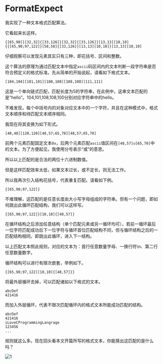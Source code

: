 # FormatExpect

我实现了一种文本格式匹配算法。

它看起来长这样。

```
{[65,90]}[32,32]{[33,126]}[32,32]{[33,126]}[13,13][10,10]{{[65,90;97,122]}[58,58]{[33,126]}[13,13][10,10]}[13,13][10,10]
```

仔细观察可以发现元素其实只有三种，即花括号、区间和整数。

这个算法的原理为通过匹配文本中指定`ascii`码区间内的文本判断一段字符串是否符合预定义的格式标准。先从简单的开始说起，请看如下格式文本。

```
[104,104][101,101][108,108][108,108][111,111]
```

这是一个单向链式匹配，匹配长度为5的字符串，在此例中，这串文本匹配的是“hello”。104,101,108,108,100分别对应字符串中的hello。

不难发现，每个中括号内的对象对应文本中的一个字符，并且在这种模式中，格式文本顺序和待匹配文本顺序相同。

我现在将其变换为如下形式。

```
[48,48][120,120][48,57;65,70][48,57;65,70]
```

前两个元素匹配固定文本`0x`，后两个元素匹配`ascii`值区间在`[48,57]∪[65,70]`中的文本。为了方便起见，我使用分号表示“或”的意思。

所以以上匹配的是合法的两位十六进制数值。

但是这样匹配效率太低，如果文本过长，或不定长，则无法工作。

所以我再次引入结构花括号，代表重复匹配。请看如下例。

```
{[65,90;97,122]}
```

不难理解，这匹配的是任意长度由大小写字母组成的字符串。但有一个问题，即如何跳出此循环匹配结构，我们可以这样写。

```
{[65,90;97,122]}[10,10]{[48,57]}
```

在循环结构之后添加任意结构（单个匹配元素或另一循环均可），若前一循环最后一位字符匹配成功后下一位字符与循环首位匹配结构不同，但与循环结构之后的一匹配结构相同，即跳出此循环，进入下一结构。

以上匹配文本照此规则，对应的文本为：首行任意数量字母、一换行符\n、第二行任意数量数字。

循环结构可以进行有限次嵌套，举例如下。

```
{[65,90;97,122][10,10]{[48,57]}}
```

将最外层循环去掉，可以匹配诸如以下格式的文本。

```
abcDef
421416
```

而加入外层循环，代表不限次匹配循环内的格式文本所能成功匹配的结构。

```
abcDef
421416
iLoveCProgrammingLangrage
123456
...
```

规则就这么多。现在回头看本文开篇所写的格式文本，你能猜出这匹配的是什么吗？

![1](https://www.ideasky.top/?explorer/share/file&hash=d9bc3LcP8W4eNgFLWORbyxnqlWI7xN_rKvV60WLBbjMi9czB53Sb7K7OG4H7dpPofTdZ&name=/fexpexample1.jpg)

